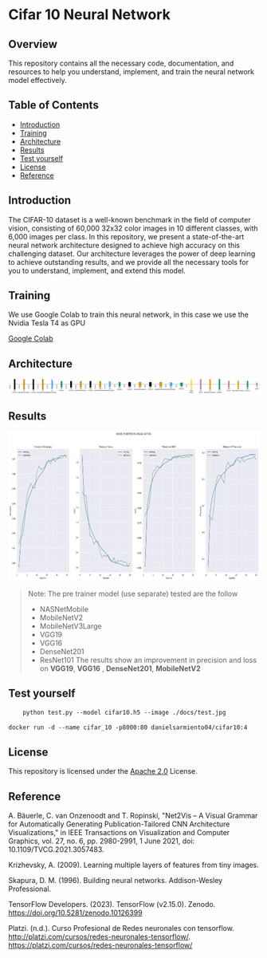 # Cifar 10 Neural Network

## Overview

This repository contains all the necessary code, documentation, and resources to help you understand, implement, and train the neural network model effectively.

## Table of Contents
- [Introduction](#introduction)
- [Training](#training)
- [Architecture](#architecture)
- [Results](#results)
- [Test yourself](#test-yourself)
- [License](#license)
- [Reference](#reference)


## Introduction

The CIFAR-10 dataset is a well-known benchmark in the field of computer vision, consisting of 60,000 32x32 color images in 10 different classes, with 6,000 images per class. In this repository, we present a state-of-the-art neural network architecture designed to achieve high accuracy on this challenging dataset. Our architecture leverages the power of deep learning to achieve outstanding results, and we provide all the necessary tools for you to understand, implement, and extend this model.

## Training

We use Google Colab to train this neural network, in this case we use the Nvidia Tesla T4 as GPU


[Google Colab](https://colab.research.google.com/drive/13RTWHPjCDT1bu5PZu7Zen5Jww5Mb7PVa?usp=sharing)

## Architecture 

<p align="center">
  <img src="docs/architecture.jpg">
</p>

## Results


<p align="center">
  <img src="docs/model_sgd.png" height ="300px">
</p>

> Note: The pre trainer model (use separate) tested are the follow
> - NASNetMobile
> - MobileNetV2
> - MobileNetV3Large
> - VGG19
> - VGG16 
> - DenseNet201
> - ResNet101
> The results show an improvement in precision and loss on **VGG19**, **VGG16** , **DenseNet201**, **MobileNetV2**

## Test yourself

```
    python test.py --model cifar10.h5 --image ./docs/test.jpg
```

```
docker run -d --name cifar_10 -p8000:80 danielsarmiento04/cifar10:4
```


## License

This repository is licensed under the [Apache 2.0](LICENSE) License. 

## Reference 

A. Bäuerle, C. van Onzenoodt and T. Ropinski, "Net2Vis – A Visual Grammar for Automatically Generating Publication-Tailored CNN Architecture Visualizations," in IEEE Transactions on Visualization and Computer Graphics, vol. 27, no. 6, pp. 2980-2991, 1 June 2021, doi: 10.1109/TVCG.2021.3057483.

Krizhevsky, A. (2009). Learning multiple layers of features from tiny images.

Skapura, D. M. (1996). Building neural networks. Addison-Wesley Professional.

TensorFlow Developers. (2023). TensorFlow (v2.15.0). Zenodo. https://doi.org/10.5281/zenodo.10126399

Platzi. (n.d.). Curso Profesional de Redes neuronales con tensorflow. http://platzi.com/cursos/redes-neuronales-tensorflow/. https://platzi.com/cursos/redes-neuronales-tensorflow/ 